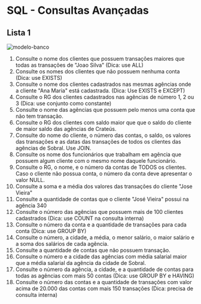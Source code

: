 # SQL - Consultas Avançadas

## Lista 1

![modelo-banco](https://raw.githubusercontent.com/andremeirelesa/ufc-bancos-de-dados/master/images/bd-algebra-relacional-modelo02.png)

1. Consulte o nome dos clientes que possuem transações maiores que todas as transações de "Joao Silva" (Dica: use ALL)
1. Consulte os nomes dos clientes que não possuem nenhuma conta (Dica: use EXISTS) 
1. Consulte o nome dos clientes cadastrados nas mesmas agências onde a cliente "Ana Maria" está cadastrada. (Dica: Use EXISTS e EXCEPT)
1. Consulte o RG dos clientes cadastrados nas agências de número 1, 2 ou 3 (Dica: use conjunto como constante)
1. Consulte o nome das agências que possuem pelo menos uma conta que não tem transação.
1. Consulte o RG dos clientes com saldo maior que que o saldo do cliente de maior saldo das agências de Crateús.
1. Consulte do nome do cliente, o número das contas, o saldo, os valores das transações e as datas das transações de todos os clientes das agências de Sobral. Use JOIN.
1. Consulte os nome dos funcionários que trabalham em agência que possuem algum cliente com o mesmo nome daquele funcionário.
1. Consulte o RG, o nome, e o número da contas de TODOS os clientes. Caso o cliente não possua conta, o número da conta deve apresentar o valor NULL.
1. Consulte a soma e a média dos valores das transações do cliente "Jose Vieira"
1. Consulte a quantidade de contas que o cliente "José Vieira" possui na agência 340
1. Consulte o número das agências que possuem mais de 100 clientes cadastrados (Dica: use COUNT na consulta interna)
1. Consulte o número da conta e a quantidade de transações para cada conta (Dica: use GROUP BY)
1. Consulte o número, a cidade, a média, o menor salário, o maior salário e a soma dos salários de cada agência.
1. Consulte a quantidade de contas que não possuem transação.
1. Consulte o número e a cidade das agências com média salarial maior que a média salarial da agência da cidade de Sobral.
1. Consulte o número da agência, a cidade, e a quantidade de contas para todas as agências com mais 50 contas (Dica: use GROUP BY e HAVING)
1. Consulte o número das contas e a quantidade de transações com valor acima de 20.000 das contas com mais 150 transações (Dica: precisa de consulta interna)
